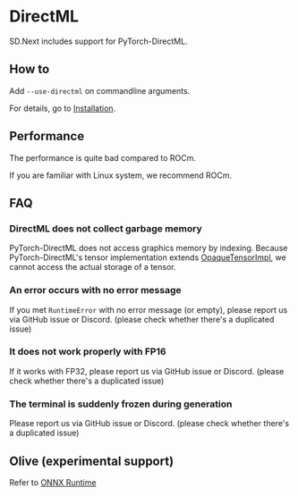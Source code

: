 # DirectML

SD.Next includes support for PyTorch-DirectML.

## How to

Add `--use-directml` on commandline arguments.

For details, go to [Installation](https://github.com/vladmandic/automatic/wiki/Installation#general-installation).

## Performance

The performance is quite bad compared to ROCm.

If you are familiar with Linux system, we recommend ROCm.

## FAQ

### DirectML does not collect garbage memory

PyTorch-DirectML does not access graphics memory by indexing. Because PyTorch-DirectML's tensor implementation extends [OpaqueTensorImpl](https://github.com/pytorch/pytorch/blob/main/aten/src/ATen/OpaqueTensorImpl.h), we cannot access the actual storage of a tensor.

### An error occurs with no error message

If you met `RuntimeError` with no error message (or empty), please report us via GitHub issue or Discord. (please check whether there's a duplicated issue)

### It does not work properly with FP16

If it works with FP32, please report us via GitHub issue or Discord. (please check whether there's a duplicated issue)

### The terminal is suddenly frozen during generation

Please report us via GitHub issue or Discord. (please check whether there's a duplicated issue)

## Olive (experimental support)

Refer to [ONNX Runtime](https://github.com/vladmandic/automatic/wiki/ONNX-Runtime-&-Olive)
